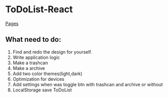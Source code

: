 # ToDoList-React

[Pages](https://happy436.github.io/ToDoList-React/)
## What need to do:

1. Find and redo the design for yourself.
2. Write application logic
3. Make a trashcan
4. Make a archive
5. Add two color themes(light,dark)
6. Optimization for devices
7. Add settings when was toggle btn with trashcan and archive or without
8. LocalStorage save ToDoList